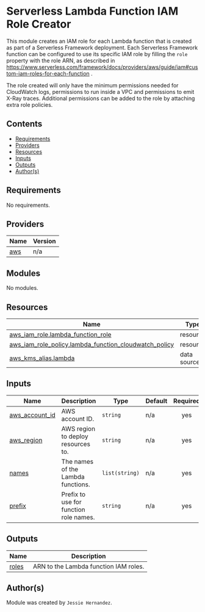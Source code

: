 # Serverless Lambda Function IAM Role Creator

This module creates an IAM role for each Lambda function that is created as part
of a Serverless Framework deployment. Each Serverless Framework function can be
configured to use its specific IAM role by filling the `role` property with the
role ARN, as described in https://www.serverless.com/framework/docs/providers/aws/guide/iam#custom-iam-roles-for-each-function .

The role created will only have the minimum permissions needed for CloudWatch
logs, permissions to run inside a VPC and permissions to emit X-Ray traces.
Additional permissions can be added to the role by attaching extra role policies.

## Contents

* [Requirements](#requirements)
* [Providers](#providers)
* [Resources](#resources)
* [Inputs](#inputs)
* [Outputs](#outputs)
* [Author(s)](#authors)

## Requirements

No requirements.

## Providers

| Name | Version |
|------|---------|
| <a name="provider_aws"></a> [aws](#provider\_aws) | n/a |

## Modules

No modules.

## Resources

| Name | Type |
|------|------|
| [aws_iam_role.lambda_function_role](https://registry.terraform.io/providers/hashicorp/aws/latest/docs/resources/iam_role) | resource |
| [aws_iam_role_policy.lambda_function_cloudwatch_policy](https://registry.terraform.io/providers/hashicorp/aws/latest/docs/resources/iam_role_policy) | resource |
| [aws_kms_alias.lambda](https://registry.terraform.io/providers/hashicorp/aws/latest/docs/data-sources/kms_alias) | data source |

## Inputs

| Name | Description | Type | Default | Required |
|------|-------------|------|---------|:--------:|
| <a name="input_aws_account_id"></a> [aws\_account\_id](#input\_aws\_account\_id) | AWS account ID. | `string` | n/a | yes |
| <a name="input_aws_region"></a> [aws\_region](#input\_aws\_region) | AWS region to deploy resources to. | `string` | n/a | yes |
| <a name="input_names"></a> [names](#input\_names) | The names of the Lambda functions. | `list(string)` | n/a | yes |
| <a name="input_prefix"></a> [prefix](#input\_prefix) | Prefix to use for function role names. | `string` | n/a | yes |

## Outputs

| Name | Description |
|------|-------------|
| <a name="output_roles"></a> [roles](#output\_roles) | ARN to the Lambda function IAM roles. |

## Author(s)

Module was created by `Jessie Hernandez`.
